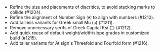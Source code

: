  * Refine the size and placements of diacritics, to avoid stacking marks to collide (#1204).
 * Refine the alignment of Number Sign (`#`) to align with numbers (#1210).
 * Add tailless variants for Greek small Mu (`μ`) (#1211).
 * Remove unnecessary serifs of Greek Capital Ksi (`Ξ`) (#1212).
 * Add quick reuse of default weight/width/slope grades in customized build (#1215).
 * Add taller variants for At sign's Threefold and Fourfold form (#1216).